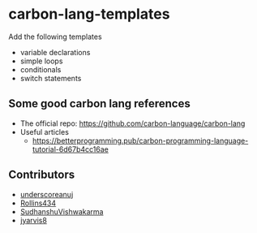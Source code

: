# carbon-lang-templates

Add the following templates

- variable declarations
- simple loops
- conditionals
- switch statements



## Some good carbon lang references
- The official repo: https://github.com/carbon-language/carbon-lang
- Useful articles
  - https://betterprogramming.pub/carbon-programming-language-tutorial-6d67b4cc16ae
  

## Contributors
- [underscoreanuj](https://github.com/underscoreanuj)
- [Rollins434](https://github.com/Rollins434)
- [SudhanshuVishwakarma](https://github.com/SudhanshuVishwakarma)
- [jyarvis8](https://github.com/jyarvis8)
